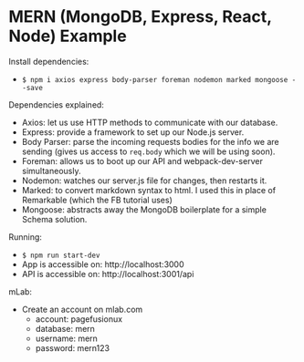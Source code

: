 # MERN (MongoDB, Express, React, Node) Example #

Install dependencies:
- `$ npm i axios express body-parser foreman nodemon marked mongoose --save`

Dependencies explained:
- Axios: let us use HTTP methods to communicate with our database.
- Express: provide a framework to set up our Node.js server.
- Body Parser: parse the incoming requests bodies for the info we are sending (gives us access to `req.body` which we will be using soon).
- Foreman: allows us to boot up our API and webpack-dev-server simultaneously.
- Nodemon: watches our server.js file for changes, then restarts it.
- Marked: to convert markdown syntax to html. I used this in place of Remarkable (which the FB tutorial uses)
- Mongoose: abstracts away the MongoDB boilerplate for a simple Schema solution.

Running:
- `$ npm run start-dev`
- App is accessible on: http://localhost:3000
- API is accessible on: http://localhost:3001/api

mLab:
- Create an account on mlab.com
  - account: pagefusionux
  - database: mern
  - username: mern
  - password: mern123

